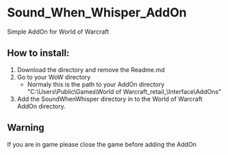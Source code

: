 # Sound_When_Whisper_AddOn
Simple AddOn for World of Warcraft

## How to install:

 1. Download the directory and remove the Readme.md
 2. Go to your WoW directory
    - Normaly this is the path to your AddOn directory "C:\Users\Public\Games\World of Warcraft\_retail_\Interface\AddOns"
 3. Add the SoundWhenWhisper directory in to the World of Warcraft AddOn directory.

## Warning

If you are in game please close the game before adding the AddOn
    
